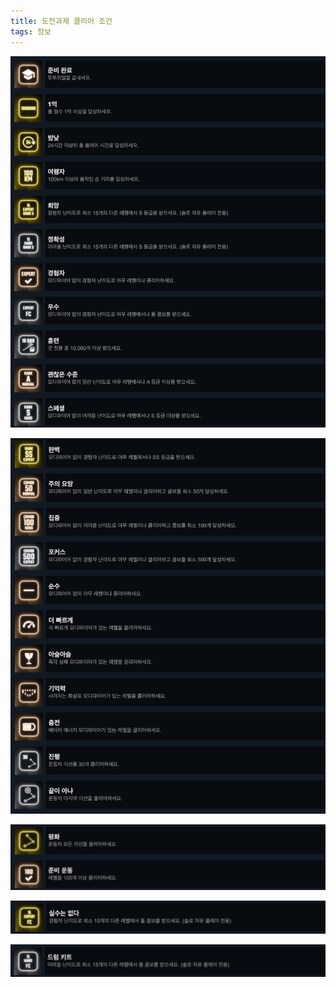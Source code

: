 ```yaml
---
title: 도전과제 클리어 조건
tags: 정보
---
```


![](/img/information/ach1.png)

![](/img/information/ach2.png)

![](/img/information/ach3.png)

![](/img/information/ach4.png)

![](/img/information/ach5.png)